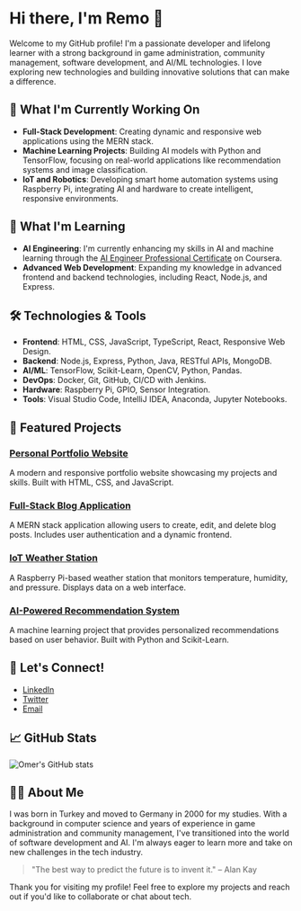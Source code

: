 # Hi there, I'm Remo 👋

Welcome to my GitHub profile! I'm a passionate developer and lifelong learner with a strong background in game administration, community management, software development, and AI/ML technologies. I love exploring new technologies and building innovative solutions that can make a difference.

## 🔭 What I'm Currently Working On
- **Full-Stack Development**: Creating dynamic and responsive web applications using the MERN stack.
- **Machine Learning Projects**: Building AI models with Python and TensorFlow, focusing on real-world applications like recommendation systems and image classification.
- **IoT and Robotics**: Developing smart home automation systems using Raspberry Pi, integrating AI and hardware to create intelligent, responsive environments.

## 🌱 What I'm Learning
- **AI Engineering**: I'm currently enhancing my skills in AI and machine learning through the [AI Engineer Professional Certificate](https://www.coursera.org/professional-certificates/ai-engineer) on Coursera.
- **Advanced Web Development**: Expanding my knowledge in advanced frontend and backend technologies, including React, Node.js, and Express.

## 🛠️ Technologies & Tools
- **Frontend**: HTML, CSS, JavaScript, TypeScript, React, Responsive Web Design.
- **Backend**: Node.js, Express, Python, Java, RESTful APIs, MongoDB.
- **AI/ML**: TensorFlow, Scikit-Learn, OpenCV, Python, Pandas.
- **DevOps**: Docker, Git, GitHub, CI/CD with Jenkins.
- **Hardware**: Raspberry Pi, GPIO, Sensor Integration.
- **Tools**: Visual Studio Code, IntelliJ IDEA, Anaconda, Jupyter Notebooks.

## 🚀 Featured Projects
### [Personal Portfolio Website](coming.soon)
A modern and responsive portfolio website showcasing my projects and skills. Built with HTML, CSS, and JavaScript.

### [Full-Stack Blog Application](coming.soon)
A MERN stack application allowing users to create, edit, and delete blog posts. Includes user authentication and a dynamic frontend.

### [IoT Weather Station](coming.soon)
A Raspberry Pi-based weather station that monitors temperature, humidity, and pressure. Displays data on a web interface.

### [AI-Powered Recommendation System](coming.soon)
A machine learning project that provides personalized recommendations based on user behavior. Built with Python and Scikit-Learn.

## 💬 Let's Connect!
- [LinkedIn](https://www.linkedin.com/in/oemer-a-2432a8328/)
- [Twitter](coming.soon)
- [Email](mailto:coming@soon)

## 📈 GitHub Stats
![Omer's GitHub stats](https://github-readme-stats.vercel.app/api?username=RemoTechDev&show_icons=true&theme=radical)

## 👨‍💻 About Me
I was born in Turkey and moved to Germany in 2000 for my studies. With a background in computer science and years of experience in  game administration and community management, I've transitioned into the world of software development and AI. I'm always eager to learn more and take on new challenges in the tech industry.

> "The best way to predict the future is to invent it." – Alan Kay

Thank you for visiting my profile! Feel free to explore my projects and reach out if you'd like to collaborate or chat about tech.
